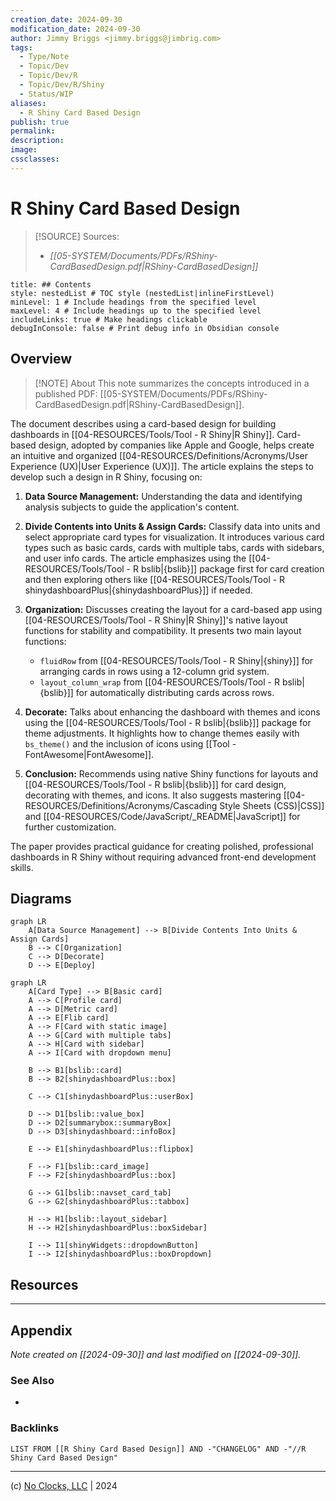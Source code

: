 ```yaml
---
creation_date: 2024-09-30
modification_date: 2024-09-30
author: Jimmy Briggs <jimmy.briggs@jimbrig.com>
tags:
  - Type/Note
  - Topic/Dev
  - Topic/Dev/R
  - Topic/Dev/R/Shiny
  - Status/WIP
aliases:
  - R Shiny Card Based Design
publish: true
permalink:
description:
image:
cssclasses:
---
```



# R Shiny Card Based Design

> [!SOURCE] Sources:
> - *[[05-SYSTEM/Documents/PDFs/RShiny-CardBasedDesign.pdf|RShiny-CardBasedDesign]]*

```table-of-contents
title: ## Contents 
style: nestedList # TOC style (nestedList|inlineFirstLevel)
minLevel: 1 # Include headings from the specified level
maxLevel: 4 # Include headings up to the specified level
includeLinks: true # Make headings clickable
debugInConsole: false # Print debug info in Obsidian console
```

## Overview

> [!NOTE] About
> This note summarizes the concepts introduced in a published PDF: [[05-SYSTEM/Documents/PDFs/RShiny-CardBasedDesign.pdf|RShiny-CardBasedDesign]].

The document describes using a card-based design for building dashboards in [[04-RESOURCES/Tools/Tool - R Shiny|R Shiny]]. Card-based design, adopted by companies like Apple and Google, helps create an intuitive and organized [[04-RESOURCES/Definitions/Acronyms/User Experience (UX)|User Experience (UX)]]. The article explains the steps to develop such a design in R Shiny, focusing on:

1. **Data Source Management:** Understanding the data and identifying analysis subjects to guide the application's content.
    
2. **Divide Contents into Units & Assign Cards:** Classify data into units and select appropriate card types for visualization. It introduces various card types such as basic cards, cards with multiple tabs, cards with sidebars, and user info cards. The article emphasizes using the [[04-RESOURCES/Tools/Tool - R bslib|{bslib}]] package first for card creation and then exploring others like [[04-RESOURCES/Tools/Tool - R shinydashboardPlus|{shinydashboardPlus}]] if needed.
    
3. **Organization:** Discusses creating the layout for a card-based app using [[04-RESOURCES/Tools/Tool - R Shiny|R Shiny]]'s native layout functions for stability and compatibility. It presents two main layout functions:
    
    - `fluidRow` from [[04-RESOURCES/Tools/Tool - R Shiny|{shiny}]] for arranging cards in rows using a 12-column grid system.
    - `layout_column_wrap` from [[04-RESOURCES/Tools/Tool - R bslib|{bslib}]] for automatically distributing cards across rows.
4. **Decorate:** Talks about enhancing the dashboard with themes and icons using the [[04-RESOURCES/Tools/Tool - R bslib|{bslib}]] package for theme adjustments. It highlights how to change themes easily with `bs_theme()` and the inclusion of icons using [[Tool - FontAwesome|FontAwesome]].
    
5. **Conclusion:** Recommends using native Shiny functions for layouts and [[04-RESOURCES/Tools/Tool - R bslib|{bslib}]] for card design, decorating with themes, and icons. It also suggests mastering [[04-RESOURCES/Definitions/Acronyms/Cascading Style Sheets (CSS)|CSS]] and [[04-RESOURCES/Code/JavaScript/_README|JavaScript]] for further customization.

The paper provides practical guidance for creating polished, professional dashboards in R Shiny without requiring advanced front-end development skills.

## Diagrams

```mermaid
graph LR
    A[Data Source Management] --> B[Divide Contents Into Units & Assign Cards]
    B --> C[Organization]
    C --> D[Decorate]
    D --> E[Deploy]
```

```mermaid
graph LR
    A[Card Type] --> B[Basic card]
    A --> C[Profile card]
    A --> D[Metric card]
    A --> E[Flib card]
    A --> F[Card with static image]
    A --> G[Card with multiple tabs]
    A --> H[Card with sidebar]
    A --> I[Card with dropdown menu]

    B --> B1[bslib::card]
    B --> B2[shinydashboardPlus::box]

    C --> C1[shinydashboardPlus::userBox]

    D --> D1[bslib::value_box]
    D --> D2[summarybox::summaryBox]
    D --> D3[shinydashboard::infoBox]

    E --> E1[shinydashboardPlus::flipbox]

    F --> F1[bslib::card_image]
    F --> F2[shinydashboardPlus::box]

    G --> G1[bslib::navset_card_tab]
    G --> G2[shinydashboardPlus::tabbox]

    H --> H1[bslib::layout_sidebar]
    H --> H2[shinydashboardPlus::boxSidebar]

    I --> I1[shinyWidgets::dropdownButton]
    I --> I2[shinydashboardPlus::boxDropdown]
```

## Resources

***

## Appendix

*Note created on [[2024-09-30]] and last modified on [[2024-09-30]].*

### See Also

- 

### Backlinks

```dataview
LIST FROM [[R Shiny Card Based Design]] AND -"CHANGELOG" AND -"//R Shiny Card Based Design"
```

***

(c) [No Clocks, LLC](https://github.com/noclocks) | 2024